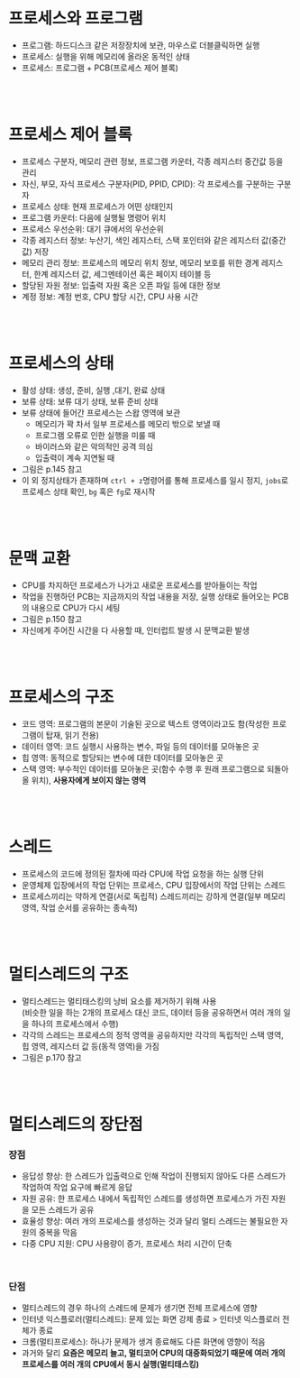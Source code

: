 # 프로세스와 프로그램
- 프로그램: 하드디스크 같은 저장장치에 보관, 마우스로 더블클릭하면 실행
- 프로세스: 실행을 위해 메모리에 올라온 동적인 상태
- 프로세스: 프로그램 + PCB(프로세스 제어 블록)

<br><br>

# 프로세스 제어 블록
- 프로세스 구분자, 메모리 관련 정보, 프로그램 카운터, 각종 레지스터 중간값 등을 관리
- 자신, 부모, 자식 프로세스 구분자(PID, PPID, CPID): 각 프로세스를 구분하는 구분자
- 프로세스 상태: 현재 프로세스가 어떤 상태인지
- 프로그램 카운터: 다음에 실행될 명령어 위치
- 프로세스 우선순위: 대기 큐에서의 우선순위
- 각종 레지스터 정보: 누산기, 색인 레지스터, 스택 포인터와 같은 레지스터 값(중간값) 저장
- 메모리 관리 정보: 프로세스의 메모리 위치 정보, 메모리 보호를 위한 경계 레지스터, 한계 레지스터 값, 세그멘테이션 혹은 페이지 테이블 등
- 할당된 자원 정보: 입출력 자원 혹은 오픈 파일 등에 대한 정보
- 계정 정보: 계정 번호, CPU 할당 시간, CPU 사용 시간

<br><br>

# 프로세스의 상태
- 활성 상태: 생성, 준비, 실행 ,대기, 완료 상태
- 보류 상태: 보류 대기 상태, 보류 준비 상태
- 보류 상태에 들어간 프로세스는 스왑 영역에 보관
  - 메모리가 꽉 차서 일부 프로세스를 메모리 밖으로 보낼 때
  - 프로그램 오류로 인한 실행을 미룰 때
  - 바이러스와 같은 악의적인 공격 의심
  - 입출력이 계속 지연될 때
- 그림은 p.145 참고
- 이 외 정지상태가 존재하며 `ctrl + z`명령어를 통해 프로세스를 일시 정지, `jobs`로 프로세스 상태 확인, `bg` 혹은 `fg`로 재시작

<br><br>

# 문맥 교환
- CPU를 차지하던 프로세스가 나가고 새로운 프로세스를 받아들이는 작업
- 작업을 진행하던 PCB는 지금까지의 작업 내용을 저장, 실행 상태로 들어오는 PCB의 내용으로 CPU가 다시 세팅
- 그림은 p.150 참고
- 자신에게 주어진 시간을 다 사용할 때, 인터럽트 발생 시 문맥교환 발생

<br><br>

# 프로세스의 구조
- 코드 영역: 프로그램의 본문이 기술된 곳으로 텍스트 영역이라고도 함(작성한 프로그램이 탑재, 읽기 전용)
- 데이터 영역: 코드 실행시 사용하는 변수, 파일 등의 데이터를 모아놓은 곳
- 힙 영역: 동적으로 할당되는 변수에 대한 데이터를 모아놓은 곳
- 스택 영역: 부수적인 데이터를 모아놓은 곳(함수 수행 후 원래 프로그램으로 되돌아올 위치), **사용자에게 보이지 않는 영역**

<br><br>

# 스레드
- 프로세스의 코드에 정의된 절차에 따라 CPU에 작업 요청을 하는 실행 단위
- 운영체제 입장에서의 작업 단위는 프로세스, CPU 입장에서의 작업 단위는 스레드
- 프로세스끼리는 약하게 연결(서로 독립적) 스레드끼리는 강하게 연결(일부 메모리 영역, 작업 순서를 공유하는 종속적)

<br><br>

# 멀티스레드의 구조
- 멀티스레드는 멀티태스킹의 낭비 요소를 제거하기 위해 사용<br>
  (비슷한 일을 하는 2개의 프로세스 대신 코드, 데이터 등을 공유하면서 여러 개의 일을 하나의 프로세스에서 수행)
- 각각의 스레드는 프로세스의 정적 영역을 공유하지만 각각의 독립적인 스택 영역, 힙 영역, 레지스터 값 등(동적 영역)을 가짐
- 그림은 p.170 참고

<br><br>

# 멀티스레드의 장단점
### 장점
- 응답성 향상: 한 스레드가 입출력으로 인해 작업이 진행되지 않아도 다른 스레드가 작업하여 작업 요구에 빠르게 응답
- 자원 공유: 한 프로세스 내에서 독립적인 스레드를 생성하면 프로세스가 가진 자원을 모든 스레드가 공유
- 효율성 향상: 여러 개의 프로세스를 생성하는 것과 달리 멀티 스레드는 불필요한 자원의 중복을 막음
- 다중 CPU 지원: CPU 사용량이 증가, 프로세스 처리 시간이 단축

<br>

### 단점
- 멀티스레드의 경우 하나의 스레드에 문제가 생기면 전체 프로세스에 영향
- 인터넷 익스플로러(멀티스레드): 문제 있는 화면 강제 종료 > 인터넷 익스플로러 전체가 종료
- 크롬(멀티프로세스): 하나가 문제가 생겨 종료해도 다른 화면에 영향이 적음
- 과거와 달리 **요즘은 메모리 늘고, 멀티코어 CPU의 대중화되었기 때문에 여러 개의 프로세스를 여러 개의 CPU에서 동시 실행(멀티태스킹)**
